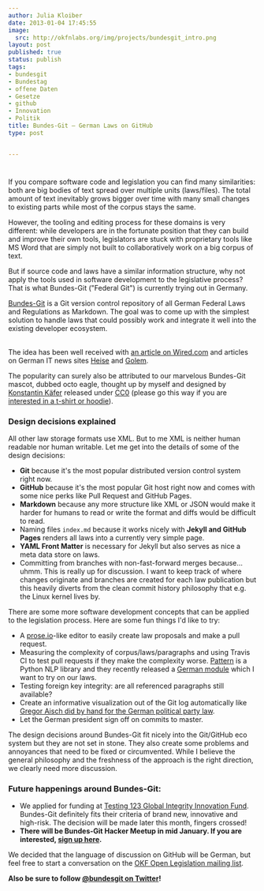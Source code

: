```yaml
---
author: Julia Kloiber
date: 2013-01-04 17:45:55
image:
  src: http://okfnlabs.org/img/projects/bundesgit_intro.png
layout: post
published: true
status: publish
tags:
- bundesgit
- Bundestag
- offene Daten
- Gesetze
- github
- Innovation
- Politik
title: Bundes-Git – German Laws on GitHub
type: post


---
```


# 

If you compare software code and legislation you can find many similarities: both are big bodies of text spread over multiple units (laws/files). The total amount of text inevitably grows bigger over time with many small changes to existing parts while most of the corpus stays the same.

However, the tooling and editing process for these domains is very different: while developers are in the fortunate position that they can build and improve their own tools, legislators are stuck with proprietary tools like MS Word that are simply not built to collaboratively work on a big corpus of text.

But if source code and laws have a similar information structure, why not apply the tools used in software development to the legislative process? That is what Bundes-Git ("Federal Git") is currently trying out in Germany.

[Bundes-Git](https://github.com/bundestag/gesetze) is a Git version control repository of all German Federal Laws and Regulations as Markdown. The goal was to come up with the simplest solution to handle laws that could possibly work and integrate it well into the existing developer ecosystem.  
 

The idea has been well received with [an article on Wired.com](http://www.wired.com/wiredenterprise/2012/08/bundestag/) and articles on German IT news sites [Heise](http://www.heise.de/open/meldung/Entwicklungshistorie-von-Gesetzen-mit-Git-verfolgen-1662758.html) and [Golem](http://okfnlabs.org/blog/2012/12/13/www.golem.de/news/bundesgit-ein-git-repository-fuer-deutsche-gesetze-1208-93709.html).

The popularity can surely also be attributed to our marvelous Bundes-Git mascot, dubbed octo eagle, thought up by myself and designed by [Konstantin Käfer](https://kkaefer.com/) released under [CC0](https://creativecommons.org/publicdomain/zero/1.0/) (please go this way if you are [interested in a t-shirt or hoodie](http://bundesgit.spreadshirt.de/)).

### Design decisions explained

All other law storage formats use XML. But to me XML is neither human readable nor human writable. Let me get into the details of some of the design decisions:

  * **Git** because it's the most popular distributed version control system right now.
  * **GitHub** because it's the most popular Git host right now and comes with some nice perks like Pull Request and GitHub Pages.
  * **Markdown** because any more structure like XML or JSON would make it harder for humans to read or write the format and diffs would be difficult to read.
  * Naming files `index.md` because it works nicely with **Jekyll and GitHub Pages** renders all laws into a currently very simple page.
  * **YAML Front Matter** is necessary for Jekyll but also serves as nice a meta data store on laws.
  * Committing from branches with non-fast-forward merges because... uhmm. This is really up for discussion. I want to keep track of where changes originate and branches are created for each law publication but this heavily diverts from the clean commit history philosophy that e.g. the Linux kernel lives by.

There are some more software development concepts that can be applied to the legislation process. Here are some fun things I'd like to try:

  * A [prose.io](http://prose.io/)-like editor to easily create law proposals and make a pull request.
  * Measuring the complexity of corpus/laws/paragraphs and using Travis CI to test pull requests if they make the complexity worse. [Pattern](http://www.clips.ua.ac.be/pages/pattern) is a Python NLP library and they recently released a [German module](http://www.clips.ua.ac.be/pages/pattern-de) which I want to try on our laws.
  * Testing foreign key integrity: are all referenced paragraphs still available?
  * Create an informative visualization out of the Git log automatically like [Gregor Aisch did by hand for the German political party law](http://blog.openingparliament.org/post/37650393621/what-opening-parliamentary-information-can-tell-us).
  * Let the German president sign off on commits to master.

The design decisions around Bundes-Git fit nicely into the Git/GitHub eco system but they are not set in stone. They also create some problems and annoyances that need to be fixed or circumvented. While I believe the general philosophy and the freshness of the approach is the right direction, we clearly need more discussion.

### Future happenings around Bundes-Git:

  * We applied for funding at [Testing 123 Global Integrity Innovation Fund](http://innovation.globalintegrity.org/idea-submissions/2012/12/10/applying-version-control-to-the-legislative-process). Bundes-Git definitely fits their criteria of brand new, innovative and high-risk. The decision will be made later this month, fingers crossed!
  * **There will be Bundes-Git Hacker Meetup in mid January. If you are interested, [sign up here](https://terminplaner.dfn.de/foodle.php?id=hhndrdx742az60wf).**

We decided that the language of discussion on GitHub will be German, but feel free to start a conversation on the [OKF Open Legislation mailing list](http://lists.okfn.org/mailman/listinfo/open-legislation).

**Also be sure to follow [@bundesgit on Twitter](https://twitter.com/bundesgit)!**